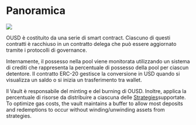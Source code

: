 # Panoramica

![](../.gitbook/assets/ousd_docs_graphics_3.png)

OUSD è costituito da una serie di smart contract. Ciascuno di questi contratti è racchiuso in un contratto delega che può essere aggiornato tramite i protocolli di governance.

Internamente, il possesso nella pool viene monitorata utilizzando un sistema di crediti che rappresenta la percentuale di possesso della pool per ciascun detentore. Il contratto ERC-20 gestisce la conversione in USD quando si visualizza un saldo o si inizia un trasferimento tra wallet.

Il Vault è responsabile del minting e del burning di OUSD. Inoltre, applica la percentuale di risorse da distribuire a ciascuna delle [Strategies](../core-concepts/supported-strategies/)supportate. To optimize gas costs, the vault maintains a buffer to allow most deposits and redemptions to occur without winding/unwinding assets from strategies.



